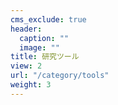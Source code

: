 ```yaml
---
cms_exclude: true
header:
  caption: ""
  image: ""
title: 研究ツール
view: 2
url: "/category/tools"
weight: 3
---
```

